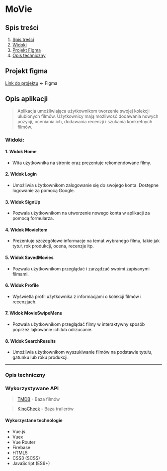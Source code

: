 # MoVie

## Spis treści

1. [Spis treści](#spis-treści)
2. [Widoki](#widoki)
3. [Projekt Figma](#projekt-figma)
4. [Opis techniczny](#opis-techniczny)

## Projekt figma 
[Link do projektu](https://www.figma.com/file/CjcFrQW7Gh0pelqu0o7BEk/MoVie?type=design&node-id=0%3A1&mode=design&t=Ku6l5uIOHKtc1QPe-1) <- Figma

## Opis aplikacji
> Aplikacja umożliwiająca użytkownikom tworzenie swojej kolekcji ulubionych filmów. Użytkownicy mają możliwość dodawania nowych pozycji, oceniania ich, dodawania recenzji i szukania konkretnych filmów.
### Widoki:

#### 1. Widok Home
- Wita użytkownika na stronie oraz prezentuje rekomendowane filmy.

#### 2. Widok Login
- Umożliwia użytkownikom zalogowanie się do swojego konta. Dostępne logowanie za pomocą Google.

#### 3. Widok SignUp
- Pozwala użytkownikom na utworzenie nowego konta w aplikacji za pomocą formularza.

#### 4. Widok MovieItem
- Prezentuje szczegółowe informacje na temat wybranego filmu, takie jak tytuł, rok produkcji, ocena, recenzje itp.

#### 5. Widok SavedMovies
- Pozwala użytkownikom przeglądać i zarządzać swoimi zapisanymi filmami.

#### 6. Widok Profile
- Wyświetla profil użytkownika z informacjami o kolekcji filmów i recenzjach.

#### 7. Widok MovieSwipeMenu
- Pozwala użytkownikom przeglądać filmy w interaktywny sposób poprzez lajkowanie ich lub odrzucanie.

#### 8. Widok SearchResults
- Umożliwia użytkownikom wyszukiwanie filmów na podstawie tytułu, gatunku lub roku produkcji.

---

### Opis techniczny
### Wykorzystywane API
> [TMDB](https://developer.themoviedb.org/docs/getting-started) - Baza filmów

> [KinoCheck](https://api.kinocheck.com/) - Baza trailerów

#### Wykorzystane technologie

- Vue.js
- Vuex
- Vue Router
- Firebase
- HTML5
- CSS3 (SCSS)
- JavaScript (ES6+)
